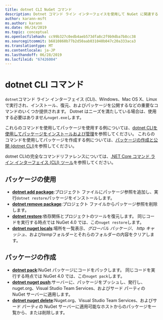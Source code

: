```yaml
---
title: dotnet CLI NuGet コマンド
description: Dotnet コマンド ライン インターフェイスを使用して NuGet に関連するコマンドの簡単なリファレンスです。
author: karann-msft
ms.author: karann
ms.date: 06/24/2019
ms.topic: conceptual
ms.openlocfilehash: cc99b327c0edb4aeb573dfa8c2f9b9dba7b8cc38
ms.sourcegitcommit: b6810860b77b2d50aab031040b047c20a333aca3
ms.translationtype: MT
ms.contentlocale: ja-JP
ms.lasthandoff: 06/28/2019
ms.locfileid: "67426004"
---
```

# <a name="dotnet-cli-commands"></a>dotnet CLI コマンド

`dotnet`コマンド ライン インターフェイス (CLI)、Windows、Mac OS X、Linux で実行され、インストール、復元、およびパッケージを公開するなどの重要なコマンドのいくつか提供されます。 Dotnet はニーズを満たしている場合は、使用する必要はありません`nuget.exe`します。

これらのコマンドを使用してパッケージを使用する例については、[dotnet CLIを使用してパッケージをインストールおよび管理](../consume-packages/install-use-packages-dotnet-cli.md)を参照してください。 これらのコマンドを使用してパッケージを作成する例については、[パッケージの作成と公開 (dotnet CLI)](../quickstart/create-and-publish-a-package-using-the-dotnet-cli.md)を参照してください。

dotnet CLIの完全なコマンドリファレンスについては、[.NET Core コマンド ライン インターフェイス (CLI) ツール](/dotnet/core/tools/?tabs=netcore2x)を参照してください。

## <a name="package-consumption"></a>パッケージの使用

- [**dotnet add package**](/dotnet/core/tools/dotnet-add-package):プロジェクト ファイルにパッケージ参照を追加し、実行`dotnet restore`パッケージをインストールします。
- [**dotnet remove package**](/dotnet/core/tools/dotnet-remove-package):プロジェクト ファイルからパッケージ参照を削除します。
- [**dotnet restore**](/dotnet/core/tools/dotnet-restore?tabs=netcore2x):依存関係とプロジェクトのツールを復元します。 同じコードを実行する時点では NuGet 4.0 では、この`nuget restore`します。
- [**dotnet nuget locals**](/dotnet/core/tools/dotnet-nuget-locals):場所を一覧表示、*グローバル パッケージ*、 *http キャッシュ*、および*temp*フォルダーとそれらのフォルダーの内容をクリアします。

## <a name="package-creation"></a>パッケージの作成

- [**dotnet pack**](/dotnet/core/tools/dotnet-pack?tabs=netcore2x):NuGet パッケージにコードをパックします。 同じコードを実行する時点では NuGet 4.0 では、この`nuget pack`します。
- [**dotnet nuget push**](/dotnet/core/tools/dotnet-nuget-push):サーバーに、パッケージをプッシュし、発行し、nuget.org、Visual Studio Team Services、およびサード パーティの NuGet サーバーに適用します。
- [**dotnet nuget delete**](/dotnet/core/tools/dotnet-nuget-delete):Nuget.org、Visual Studio Team Services、およびサード パーティの NuGet サーバーに適用可能なホストからのパッケージを一覧から、または削除します。
